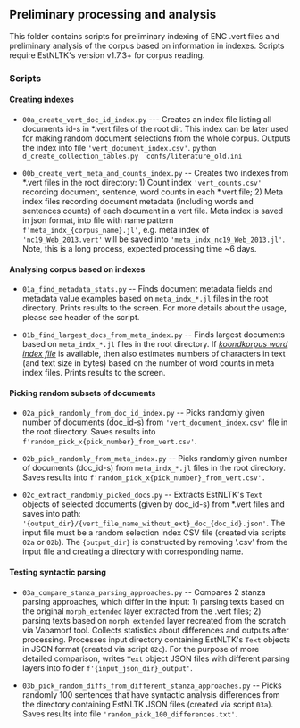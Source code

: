 ## Preliminary processing and analysis

This folder contains scripts for preliminary indexing of ENC .vert files and preliminary analysis of the corpus based on information in indexes. Scripts require EstNLTK's version v1.7.3+ for  corpus reading.

### Scripts

#### Creating indexes

* `00a_create_vert_doc_id_index.py` --- Creates an index file listing all documents id-s in  *.vert files of the root dir. This index can be later used for making random document selections from the whole corpus. Outputs the index into file `'vert_document_index.csv'`. 
 `python  d_create_collection_tables.py  confs/literature_old.ini` 

* `00b_create_vert_meta_and_counts_index.py` -- Creates two indexes from *.vert files in the root directory: 1) Count index `'vert_counts.csv'` recording document, sentence, word counts in each *.vert file; 2) Meta index files recording document metadata (including words and sentences counts) of each document in a vert file.  Meta index is saved in json format, into file with name pattern `f'meta_indx_{corpus_name}.jl'`, e.g. meta index of `'nc19_Web_2013.vert'` will be saved into `'meta_indx_nc19_Web_2013.jl'`. Note, this is a long process, expected processing time ~6 days.

#### Analysing corpus based on indexes
 
* `01a_find_metadata_stats.py` -- Finds document metadata fields and metadata value examples based on `meta_indx_*.jl` files in the root directory. Prints results to the screen. For more details about the usage, please see header of the script.

* `01b_find_largest_docs_from_meta_index.py` -- Finds largest documents based on `meta_indx_*.jl` files in the root directory. If [_koondkorpus word index file_](https://github.com/estnltk/estnltk-workflows/blob/master/koondkorpus_workflows/import_to_postgres/build_pgcollection_index.py) is available, then also estimates numbers of characters in text (and text size in bytes) based on the number of word counts in meta index files. Prints results to the screen. 

#### Picking random subsets of documents

* `02a_pick_randomly_from_doc_id_index.py` -- Picks randomly given number of documents (doc_id-s) from `'vert_document_index.csv'` file in the root directory. Saves results into `f'random_pick_x{pick_number}_from_vert.csv'`.

* `02b_pick_randomly_from_meta_index.py` -- Picks randomly given number of documents (doc_id-s) from `meta_indx_*.jl` files in the root directory. Saves results into `f'random_pick_x{pick_number}_from_vert.csv'.`

* `02c_extract_randomly_picked_docs.py` -- Extracts EstNLTK's `Text` objects of selected documents (given by doc_id-s) from *.vert files and saves into path: `'{output_dir}/{vert_file_name_without_ext}_doc_{doc_id}.json'`. The input file must be a random selection index CSV file (created via scripts `02a` or `02b`). The `{output_dir}` is constructed by removing '.csv' from the input file and creating a directory with corresponding name.

#### Testing syntactic parsing

* `03a_compare_stanza_parsing_approaches.py` -- Compares 2 stanza parsing approaches, which differ in the input: 1) parsing texts based on the original `morph_extended` layer extracted from the .vert files; 2) parsing texts based on `morph_extended` layer recreated from the scratch via Vabamorf tool. Collects statistics about differences and outputs after processing. Processes input directory containing EstNLTK's `Text` objects in JSON format (created via script `02c`). For the purpose of more detailed comparison, writes `Text` object JSON files with different parsing layers into folder `f'{input_json_dir}_output'`. 

* `03b_pick_random_diffs_from_different_stanza_approaches.py` -- Picks randomly 100 sentences that have syntactic analysis 
differences from the directory containing EstNLTK JSON files (created via script `03a`). Saves results into file `'random_pick_100_differences.txt'`.